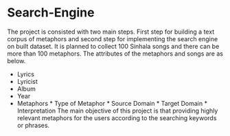 # Search-Engine

The project is consisted with two main steps. First step for building a text corpus of metaphors and second step for implementing the search engine on built dataset.
It is planned to collect 100 Sinhala songs and there can be more than 100 metaphors. The attributes of the metaphors and songs are as below.
* Lyrics
* Lyricist
* Album
* Year
* Metaphors
        * Type of Metaphor
        * Source Domain
        * Target Domain
        * Interpretation
The main objective of this project is that providing highly relevant metaphors for the users according to the searching keywords or phrases.
